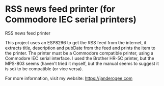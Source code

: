 # RSS news feed printer (for Commodore IEC serial printers)
RSS news feed printer

This project uses an ESP8266 to get the RSS feed from the internet, it extracts title, description and pubDate from the feed and prints the item to the printer.
The printer must be a Commodore compatible printer, using a Commodore IEC serial interface. I used the Brother HR-5C printer, but the MPS-803 seems (haven't tried it myself, but the manual seems to suggest it is so) to be compatible (or vice versa).

For more information, visit my website: https://janderogee.com

